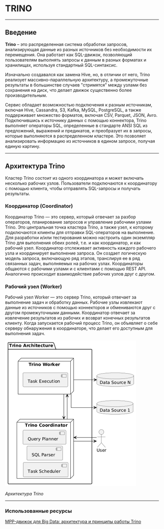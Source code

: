 # TRINO

---

## Введение

**Trino** – это распределенная система обработки запросов, анализирующая данные из разных источников без необходимости их перемещения. Она работает как SQL-движок, позволяющий пользователям выполнять запросы к данным в разных форматах и хранилищах, используя стандартный SQL-синтаксис. 

Изначально создавался как замена Hive, но, в отличии от него, Trino реализует массивно-параллельную архитектуру, а промежуточные результаты в большинстве случаев "стримятся" между узлами без сохранения на диск, что делает движок существенно более производительным.

Сервис обладает возможностью подключения к разным источникам, включая Hive, Cassandra, S3, Kafka, MySQL, PostgreSQL, а также поддерживает множество форматов, включая CSV, Parquet, JSON, Avro. Подключившись к источнику данных с помощью коннектора, Trino выполняет операторы SQL, определенные в стандарте ANSI SQL из предложений, выражений и предикатов, и преобразует их в запросы, которые выполняются в распределенном кластере. Это позволяет анализировать информацию из источников в едином запросе, получая единую картину.

---

## Архитектура Trino

Кластер Trino состоит из одного координатора и может включать несколько рабочих узлов. Пользователи подключаются к координатору с помощью клиента, чтобы отправлять SQL-запросы и получать результаты.

### Координатор (Coordinator)

Координатор Trino — это сервер, который отвечает за разбор операторов, планирование запросов и управление рабочими узлами Trino. Это центральная точка кластера Trino, а также узел, к которому подключаются клиенты для отправки SQL-операторов на выполнение. Для разработки и/или тестирования можно настроить один экземпляр Trino для выполнения обеих ролей, т.е. и как координатор, и как рабочий узел. Координатор отслеживает активность каждого рабочего узла и координирует выполнение запроса. Он создает логическую модель запроса, включающую ряд этапов, транслируя ее в ряд связанных задач, выполняемых на рабочих узлах. Координаторы общаются с рабочими узлами и с клиентами с помощью REST API. Аналогично происходит взаимодействие рабочих узлов друг с другом.

### Рабочий узел (Worker)

Рабочий узел Worker — это сервер Trino, который отвечает за выполнение задач и обработку данных. Рабочие узлы извлекают данные из источников с помощью коннекторов и обмениваются друг с другом промежуточными данными. Координатор отвечает за извлечение результатов из рабочих и возврат конечных результатов клиенту. Когда запускается рабочий процесс Trino, он объявляет о себе серверу обнаружения в координаторе, что делает его доступным для выполнения задач.

![Архитектура Trino](../png/trino_1.png)

*Архитектура Trino*


---

### Использованные ресурсы

[MPP-движок для Big Data: архитектура и принципы работы Trino](https://bigdataschool.ru/blog/news/what-is-trino/)